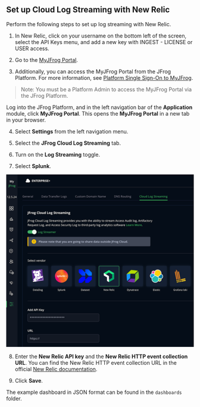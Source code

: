## Set up Cloud Log Streaming with New Relic

Perform the following steps to set up log streaming with New Relic.

1. In New Relic, click on your username on the bottom left of the screen, select the API Keys menu, and add a new key with INGEST - LICENSE or USER access.

2. Go to the [MyJFrog Portal](http://my.jfrog.com/).

3. Additionally, you can access the MyJFrog Portal from the JFrog Platform. For more information, see [Platform Single Sign-On to MyJFrog](https://jfrog.com/help/r/5H19DEVA7PsahAXH0xXNSg/_iPFuW3rDQk_mlAk9URBkQ).

> Note: You must be a Platform Admin to access the MyJFrog Portal via the JFrog Platform.

Log into the JFrog Platform, and in the left navigation bar of the **Application** module, click **MyJFrog Portal**.
This opens the **MyJFrog Portal** in a new tab in your browser.

4. Select **Settings** from the left navigation menu.

5. Select the **JFrog Cloud Log Streaming** tab.

6. Turn on the **Log Streaming** toggle.

7. Select **Splunk**.

![newrelic.png](assets/newrelic.png)

8. Enter the **New Relic API key** and the **New Relic HTTP event collection URL**. You can find the New Relic HTTP event collection URL in the official [New Relic documentation](https://docs.newrelic.com/docs/logs/log-api/introduction-log-api/).

9. Click **Save**.

The example dashboard in JSON format can be found in the `dashboards` folder.